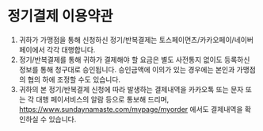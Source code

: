 # 정기결제 이용약관

1. 귀하가 가맹점을 통해 신청하신 정기/반복결제는 토스페이먼츠/카카오페이/네이버페이에서 각각 대행합니다.
2. 정기/반복결제를 통해 귀하가 결제해야 할 요금은 별도 사전통지 없이도 등록하신 정보를 통해 청구대로 승인됩니다. 승인금액에 이의가 있는 경우에는 본인과 가맹점의 협의 하에 조정할 수도 있습니다.
3. 귀하의 본 정기/반복결제 신청에 따라 발생하는 결제내역을 카카오톡 또는 문자 또는 각 대행 페이서비스의 알람 등으로 통보해 드리며, https://www.sundaynamaste.com/mypage/myorder 에서도 결제내역을 확인하실 수 있습니다.
